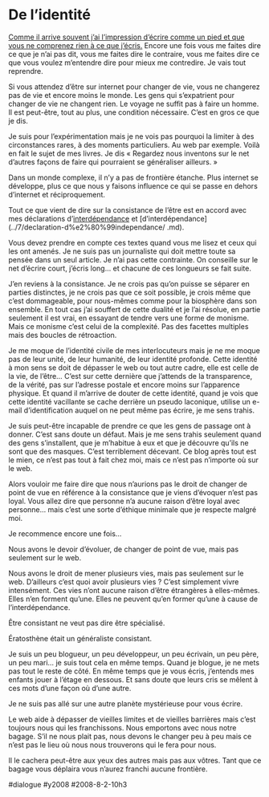 # De l’identité

[Comme il arrive souvent j’ai l’impression d’écrire comme un pied et que vous ne comprenez rien à ce que j’écris.](exister-sur-le-web-et-ailleurs.md) Encore une fois vous me faites dire ce que je n’ai pas dit, vous me faites dire le contraire, vous me faites dire ce que vous voulez m’entendre dire pour mieux me contredire. Je vais tout reprendre.

Si vous attendez d’être sur internet pour changer de vie, vous ne changerez pas de vie et encore moins le monde. Les gens qui s’expatrient pour changer de vie ne changent rien. Le voyage ne suffit pas à faire un homme. Il est peut-être, tout au plus, une condition nécessaire. C’est en gros ce que je dis.

Je suis pour l’expérimentation mais je ne vois pas pourquoi la limiter à des circonstances rares, à des moments particuliers. Au web par exemple. Voilà en fait le sujet de mes livres. Je dis « Regardez nous inventons sur le net d’autres façons de faire qui pourraient se généraliser ailleurs. »

Dans un monde complexe, il n’y a pas de frontière étanche. Plus internet se développe, plus ce que nous y faisons influence ce qui se passe en dehors d’internet et réciproquement.

Tout ce que vient de dire sur la consistance de l’être est en accord avec mes déclarations d’[interdépendance](../7/la-declaration-dinterdependance.md) et [d’interdépendance](../7/declaration-d%e2%80%99independance/ .md).

Vous devez prendre en compte ces textes quand vous me lisez et ceux qui les ont amenés. Je ne suis pas un journaliste qui doit mettre toute sa pensée dans un seul article. Je n’ai pas cette contrainte. On conseille sur le net d’écrire court, j’écris long… et chacune de ces longueurs se fait suite.

J’en reviens à la consistance. Je ne crois pas qu’on puisse se séparer en parties distinctes, je ne crois pas que ce soit possible, je crois même que c’est dommageable, pour nous-mêmes comme pour la biosphère dans son ensemble. En tout cas j’ai souffert de cette dualité et je l’ai résolue, en partie seulement il est vrai, en essayant de tendre vers une forme de monisme. Mais ce monisme c’est celui de la complexité. Pas des facettes multiples mais des boucles de rétroaction.

Je me moque de l’identité civile de mes interlocuteurs mais je ne me moque pas de leur unité, de leur humanité, de leur identité profonde. Cette identité à mon sens se doit de dépasser le web ou tout autre cadre, elle est celle de la vie, de l’être… C’est sur cette dernière que j’attends de la transparence, de la vérité, pas sur l’adresse postale et encore moins sur l’apparence physique. Et quand il m’arrive de douter de cette identité, quand je vois que cette identité vacillante se cache derrière un pseudo laconique, utilise un e-mail d’identification auquel on ne peut même pas écrire, je me sens trahis.

Je suis peut-être incapable de prendre ce que les gens de passage ont à donner. C’est sans doute un défaut. Mais je me sens trahis seulement quand des gens s’installent, que je m’habitue à eux et que je découvre qu’ils ne sont que des masques. C’est terriblement décevant. Ce blog après tout est le mien, ce n’est pas tout à fait chez moi, mais ce n’est pas n’importe où sur le web.

Alors vouloir me faire dire que nous n’aurions pas le droit de changer de point de vue en référence à la consistance que je viens d’évoquer n’est pas loyal. Vous allez dire que personne n’a aucune raison d’être loyal avec personne… mais c’est une sorte d’éthique minimale que je respecte malgré moi.

Je recommence encore une fois…

Nous avons le devoir d’évoluer, de changer de point de vue, mais pas seulement sur le web.

Nous avons le droit de mener plusieurs vies, mais pas seulement sur le web. D’ailleurs c’est quoi avoir plusieurs vies ? C’est simplement vivre intensément. Ces vies n’ont aucune raison d’être étrangères à elles-mêmes. Elles n’en forment qu’une. Elles ne peuvent qu’en former qu’une à cause de l’interdépendance.

Être consistant ne veut pas dire être spécialisé.

Ératosthène était un généraliste consistant.

Je suis un peu blogueur, un peu développeur, un peu écrivain, un peu père, un peu mari… je suis tout cela en même temps. Quand je blogue, je ne mets pas tout le reste de côté. En même temps que je vous écris, j’entends mes enfants jouer à l’étage en dessous. Et sans doute que leurs cris se mêlent à ces mots d’une façon où d’une autre.

Je ne suis pas allé sur une autre planète mystérieuse pour vous écrire.

Le web aide à dépasser de vieilles limites et de vieilles barrières mais c’est toujours nous qui les franchissons. Nous emportons avec nous notre bagage. S’il ne nous plait pas, nous devons le changer peu à peu mais ce n’est pas le lieu où nous nous trouverons qui le fera pour nous.

Il le cachera peut-être aux yeux des autres mais pas aux vôtres. Tant que ce bagage vous déplaira vous n’aurez franchi aucune frontière.

#dialogue #y2008 #2008-8-2-10h3
